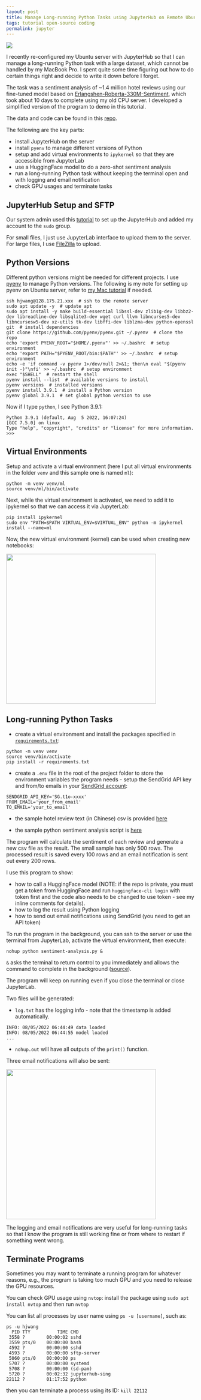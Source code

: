 ```yaml
---
layout: post
title: Manage Long-running Python Tasks using JupyterHub on Remote Ubuntu Server
tags: tutorial open-source coding
permalink: jupyter
---
```


<img class="mx-auto w-3/4" src="https://user-images.githubusercontent.com/595772/209880833-389b1241-e606-4a0c-be6b-5e436e73d425.png">

I recently re-configured my Ubuntu server with JupyterHub so that I can manage a long-running Python task with a large dataset, which cannot be handled by my MacBook Pro. I spent quite some time figuring out how to do certain things right and decide to write it down before I forget.

The task was a sentiment analysis of ~1.4 million hotel reviews using our fine-tuned model based on [Erlangshen-Roberta-330M-Sentiment](https://huggingface.co/IDEA-CCNL/Erlangshen-Roberta-330M-Sentiment), which took about 10 days to complete using my old CPU server. I developed a simplified version of the program to demo in this tutorial.

The data and code can be found in this [repo](https://github.com/harrywang/hf-sentiment-analysis).

The following are the key parts:

- install JupyterHub on the server
- install `pyenv` to manage different versions of Python
- setup and add virtual environments to `ipykernel` so that they are accessible from JupyterLab
- use a HuggingFace model to do a zero-shot sentiment analysis
- run a long-running Python task without keeping the terminal open and with logging and email notification
- check GPU usages and terminate tasks

## JupyterHub Setup and SFTP

Our system admin used this [tutorial](https://github.com/jupyterhub/jupyterhub-the-hard-way/blob/HEAD/docs/installation-guide-hard.md) to set up the JupyterHub and added my account to the `sudo` group. 

For small files, I just use JupyterLab interface to upload them to the server. For large files, I use [FileZilla](https://filezilla-project.org/) to upload.

## Python Versions

Different python versions might be needed for different projects. I use [pyenv](https://github.com/pyenv/pyenv) to manage Python versions. The following is my note for setting up pyenv on Ubuntu server, refer to [my Mac tutorial](https://harrywang.medium.com/how-to-setup-mac-for-python-development-37e5fd895151) if needed.

```
ssh hjwang@128.175.21.xxx  # ssh to the remote server
sudo apt update -y  # update apt
sudo apt install -y make build-essential libssl-dev zlib1g-dev libbz2-dev libreadline-dev libsqlite3-dev wget curl llvm libncurses5-dev libncursesw5-dev xz-utils tk-dev libffi-dev liblzma-dev python-openssl git  # install dependencies
git clone https://github.com/pyenv/pyenv.git ~/.pyenv  # clone the repo
echo 'export PYENV_ROOT="$HOME/.pyenv"' >> ~/.bashrc  # setup environment
echo 'export PATH="$PYENV_ROOT/bin:$PATH"' >> ~/.bashrc  # setup environment
echo -e 'if command -v pyenv 1>/dev/null 2>&1; then\n eval "$(pyenv init -)"\nfi' >> ~/.bashrc  # setup environment
exec "$SHELL"  # restart the shell
pyenv install --list  # available versions to install 
pyenv versions  # installed versions
pyenv install 3.9.1  # install a Python version
pyenv global 3.9.1  # set global python version to use
```

Now if I type `python`, I see Python 3.9.1:

```
Python 3.9.1 (default, Aug  5 2022, 16:07:24) 
[GCC 7.5.0] on linux
Type "help", "copyright", "credits" or "license" for more information.
>>> 
```

## Virtual Environments

Setup and activate a virtual environment (here I put all virtual environments in the folder `venv` and this sample one is named `ml`):

```
python -m venv venv/ml
source venv/ml/bin/activate
```
Next, while the virtual environment is activated, we need to add it to ipykernel so that we can access it via JupyterLab:

```
pip install ipykernel
sudo env "PATH=$PATH VIRTUAL_ENV=$VIRTUAL_ENV" python -m ipykernel install --name=ml
```

Now, the new virtual environment (kernel) can be used when creating new notebooks:

<img class="mx-auto" width='400' src="https://user-images.githubusercontent.com/595772/183214749-6f93ee12-d59e-466a-8482-c7e211b19692.png">


## Long-running Python Tasks

- create a virtual environment and install the packages specified in [`requirements.txt`](https://github.com/harrywang/hf-sentiment-analysis/blob/main/requirements.txt):

```
python -m venv venv
source venv/bin/activate
pip install -r requirements.txt
```

- create a `.env` file in the root of the project folder to store the environment variables the program needs - setup the SendGrid API key and from/to emails in your [SendGrid account](https://sendgrid.com/):

```
SENDGRID_API_KEY='SG.t1o-xxxx'
FROM_EMAIL='your_from_email'
TO_EMAIL='your_to_email'
```

- the sample hotel review text (in Chinese) csv is provided [here](https://github.com/harrywang/hf-sentiment-analysis/blob/main/hotel-reviews.csv)

- the sample python sentiment analysis script is [here](https://github.com/harrywang/hf-sentiment-analysis/blob/main/sentiment-analysis.py)

The program will calculate the sentiment of each review and generate a new csv file as the result. The small sample has only 500 rows. The processed result is saved every 100 rows and an email notification is sent out every 200 rows.  

I use this program to show:

- how to call a HuggingFace model (NOTE: if the repo is private, you must get a token from HuggingFace and run `huggingface-cli login` with token first and the code also needs to be changed to use token - see my inline comments for details).
- how to log the result using Python logging
- how to send out email notifications using SendGrid (you need to get an API token)

To run the program in the background, you can ssh to the server or use the terminal from JupyterLab, activate the virtual environment, then execute:

```
nohup python sentiment-analysis.py &
```

`&` asks the terminal to return control to you immediately and allows the command to complete in the background ([source](https://serverfault.com/questions/402496/what-does-the-ampersand-symbol-mean-with-nohup)).

The program will keep on running even if you close the terminal or close JupyterLab.

Two files will be generated:

- `log.txt` has the logging info - note that the timestamp is added automatically.

```
INFO: 08/05/2022 06:44:49 data loaded
INFO: 08/05/2022 06:44:55 model loaded
...
```

- `nohup.out` will have all outputs of the `print()` function.

Three email notifications will also be sent:

<img class="mx-auto" width='400' src="https://user-images.githubusercontent.com/595772/183221322-13637c22-f245-4d73-9a96-f1a74bf22913.png">

The logging and email notifications are very useful for long-running tasks so that I know the program is still working fine or from where to restart if something went wrong.

## Terminate Programs

Sometimes you may want to terminate a running program for whatever reasons, e.g., the program is taking too much GPU and you need to release the GPU resources. 

You can check GPU usage using `nvtop`: install the package using `sudo apt install nvtop` and then run `nvtop`

You can list all processes by user name using `ps -u [username]`, such as:

```
ps -u hjwang
  PID TTY          TIME CMD
 3558 ?        00:00:02 sshd
 3559 pts/0    00:00:00 bash
 4592 ?        00:00:00 sshd
 4593 ?        00:00:00 sftp-server
 5060 pts/0    00:00:00 ps
 5707 ?        00:00:00 systemd
 5708 ?        00:00:00 (sd-pam)
 5720 ?        00:02:32 jupyterhub-sing
22112 ?        01:17:52 python
```
then you can terminate a process using its ID: `kill 22112`